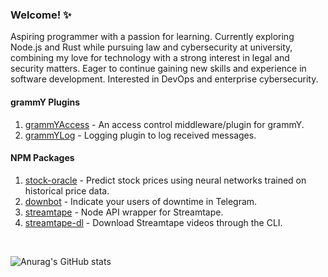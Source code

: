 ### Welcome! ✨

Aspiring programmer with a passion for learning. Currently exploring Node.js and Rust while pursuing law and cybersecurity at university, combining my love for technology with a strong interest in legal and security matters. Eager to continue gaining new skills and experience in software development. Interested in DevOps and enterprise cybersecurity.

#### grammY Plugins

1. [grammYAccess](https://github.com/losparviero/grammyAccess) - An access control middleware/plugin for grammY.
2. [grammYLog](https://github.com/losparviero/grammYLog) - Logging plugin to log received messages.

#### NPM Packages

1. [stock-oracle](https://www.npmjs.com/package/stock-oracle) - Predict stock prices using neural networks trained on historical price data.
2. [downbot](https://www.npmjs.com/package/downbot) - Indicate your users of downtime in Telegram.
3. [streamtape](https://www.npmjs.com/package/streamtape) - Node API wrapper for Streamtape.
4. [streamtape-dl](https://www.npmjs.com/package/streamtape-dl) - Download Streamtape videos through the CLI.

<br>

![Anurag's GitHub stats](https://github-readme-stats.vercel.app/api?username=losparviero&show_icons=true&theme=transparent&hide=contribs)
 

<!--
**losparviero/losparviero** is a ✨ _special_ ✨ repository because its `README.md` (this file) appears on your GitHub profile.
-->

